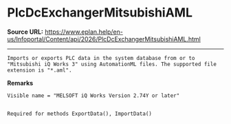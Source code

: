 # PlcDcExchangerMitsubishiAML

**Source URL:** https://www.eplan.help/en-us/Infoportal/Content/api/2026/PlcDcExchangerMitsubishiAML.html

---

```
Imports or exports PLC data in the system database from or to "Mitsubishi iQ Works 3" using AutomationML files. The supported file extension is "*.aml".

```

**Remarks**

```
Visible name = "MELSOFT iQ Works Version 2.74Y or later"


Required for methods ExportData(), ImportData()

```